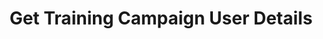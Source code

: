 ---
title: Get Training Campaign User Details
excerpt: Get allocation details for a user in a training campaign.
api:
  file: spec.json
  operationId: get_trainingcampaigns-trainingcampaignid-users-userid
hidden: false
---